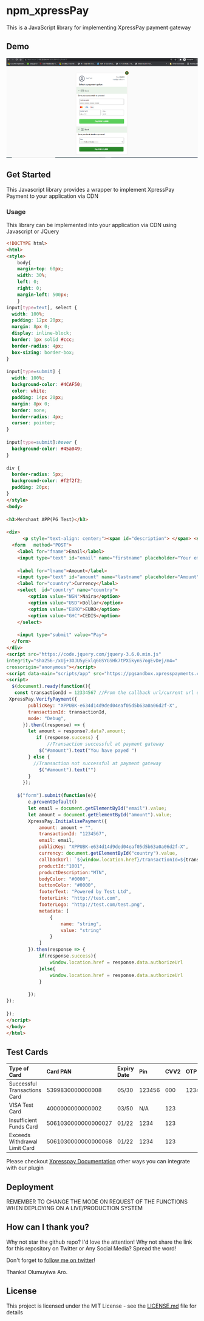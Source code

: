 # npm_xpressPay

This is a JavaScript library for implementing XpressPay payment gateway

## Demo

![Demo](npm_xpressPay.PNG?raw=true "Demo Image")

## Get Started

This Javascript library provides a wrapper to implement XpressPay Payment to your application via CDN


### Usage

This library can be implemented into your application via CDN using Javascript or JQuery



```html
<!DOCTYPE html>
<html>
<style>
    body{
    margin-top: 60px;
    width: 30%;
    left: 0;
    right: 0;
    margin-left: 500px;
    }
input[type=text], select {
  width: 100%;
  padding: 12px 20px;
  margin: 8px 0;
  display: inline-block;
  border: 1px solid #ccc;
  border-radius: 4px;
  box-sizing: border-box;
}

input[type=submit] {
  width: 100%;
  background-color: #4CAF50;
  color: white;
  padding: 14px 20px;
  margin: 8px 0;
  border: none;
  border-radius: 4px;
  cursor: pointer;
}

input[type=submit]:hover {
  background-color: #45a049;
}

div {
  border-radius: 5px;
  background-color: #f2f2f2;
  padding: 20px;
}
</style>
<body>

<h3>Merchant APP(PG Test)</h3>

<div>
      <p style="text-align: center;"><span id="description"> </span> <span id="amount" style="font-weight: bold;"></span></p>
  <form   method="POST">
    <label for="fname">Email</label>
    <input type="text" id="email" name="firstname" placeholder="Your email..">

    <label for="lname">Amount</label>
    <input type="text" id="amount" name="lastname" placeholder="Amount">
    <label for="country">Currency</label>
    <select  id="country" name="country">
        <option value="NGN">Naira</option>
        <option value="USD">Dollar</option>
        <option value="EURO">EURO</option>
        <option value="GHC">CEDIS</option>
    </select>
  
    <input type="submit" value="Pay">
  </form>
</div>
<script src="https://code.jquery.com/jquery-3.6.0.min.js" 
integrity="sha256-/xUj+3OJU5yExlq6GSYGSHk7tPXikynS7ogEvDej/m4=" 
crossorigin="anonymous"></script>
<script data-main="scripts/app" src="https://pgsandbox.xpresspayments.com:8020/xpressPay.min.js"></script> 
<script>
  $(document).ready(function(){
   const transactionId = 12334567 //From the callback url/current url or any other way you can better implement it;
 XpressPay.VerifyPayment({
        publicKey: "XPPUBK-e634d14d9ded04eaf05d5b63a0a06d2f-X",
        transactionId: transactionId,
        mode: "Debug",
      }).then((response) => {
        let amount = response?.data?.amount;
           if (response.success) {
               //Transaction successful at payment gateway
            $("#amount").text("You have payed ")
        } else {
          //Transaction not successful at payment gateway
            $("#amount").text("")
        }
      });

    $("form").submit(function(e){
        e.preventDefault()
        let email = document.getElementById("email").value;
        let amount = document.getElementById("amount").value;
        XpressPay.InitialisePayment({
            amount: amount + "",
            transactionId: "1234567",
            email: email,
            publicKey: "XPPUBK-e634d14d9ded04eaf05d5b63a0a06d2f-X",
            currency: document.getElementById("country").value,
            callbackUrl: `${window.location.href}/transactionId=${transactionId}`,
            productId:"1001",
            productDescription:"MTN",
            bodyColor: "#0000",
            buttonColor: "#0000",
            footerText: "Powered by Test Ltd",
            footerLink: "http://test.com",
            footerLogo: "http://test.com/test.png",
            metadata: [
                {
                    name: "string",
                    value: "string"
                }
            ]
        }).then(response => { 
            if(response.success){
                window.location.href = response.data.authorizeUrl
            }else{
                window.location.href = response.data.authorizeUrl
            }
            
        });
});
   
});
</script>
</body>
</html>

```

## Test Cards
|Type of Card       | Card PAN              | Expiry Date  | Pin  | CVV2  | OTP 
| :------------------------------------------------- | :------------------------- | :---------- | :---------- | :---------- | :-----------
| Successful Transactions Card | 5399830000000008  | 05/30 | 123456 | 000 | 123456
| VISA Test Card | 4000000000000002  | 	03/50 | 	N/A | 123
| Insufficient Funds Card | 5061030000000000027  | 01/22 | 1234 | 123
| Exceeds Withdrawal Limit Card | 5061030000000000068  | 01/22 | 1234 | 123


Please checkout [Xpresspay Documentation](https://github.com) other ways you can integrate with our plugin
## Deployment

REMEMBER TO CHANGE THE MODE ON REQUEST OF THE FUNCTIONS WHEN DEPLOYING ON A LIVE/PRODUCTION SYSTEM


## How can I thank you?

Why not star the github repo? I'd love the attention! Why not share the link for this repository on Twitter or Any Social Media? Spread the word!

Don't forget to [follow me on twitter](https://twitter.com/muyiTechBadtGuy)!

Thanks!
Olumuyiwa Aro.

## License

This project is licensed under the MIT License - see the [LICENSE.md](LICENSE.md) file for details
